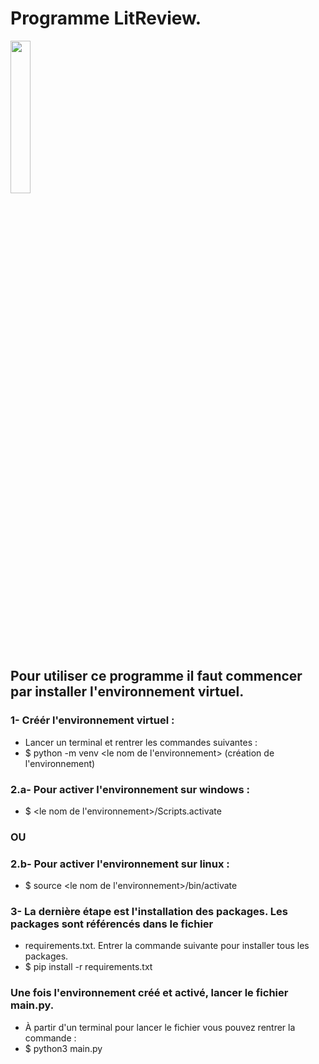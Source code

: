 # Programme LitReview.

<img src="https://user.oc-static.com/upload/2020/09/18/16004297044411_P7.png" width="25%"></img>

## Pour utiliser ce programme il faut commencer par installer l'environnement virtuel.




### 1- Créér l'environnement virtuel :
*  Lancer un terminal et rentrer les commandes suivantes : 
*  $ python -m venv <le nom de l'environnement> (création de l'environnement)    

### 2.a- Pour activer l'environnement sur windows :
*  $ <le nom de l'environnement>/Scripts.activate 

### OU

### 2.b- Pour activer l'environnement sur linux :
* $ source <le nom de l'environnement>/bin/activate

### 3- La dernière étape est l'installation des packages. Les packages sont référencés dans le fichier
*  requirements.txt. Entrer la commande suivante pour installer tous les packages.
*  $ pip install -r requirements.txt

### Une fois l'environnement créé et activé, lancer le fichier main.py.
*  À partir d'un terminal pour lancer le fichier vous pouvez rentrer la commande :
*  $ python3 main.py
